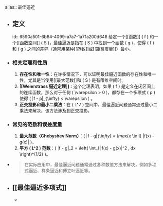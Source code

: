 alias:: 最佳逼近

- ## 定义
  id:: 6590a501-6b84-4099-a7a7-1a71a200d648
  给定一个[[函数]] \( f \) 和一个[[函数空间]] \( S \)，最佳逼近是指在 \( S \) 中找到一个函数 \( g \)，使得 \( f \) 和 \( g \) 之间的差异（通常用某种[[范数]]或[[距离度量]]）最小。
- ### 相关定理和性质
  1. **存在性和唯一性**：在许多情况下，可以证明最佳逼近函数的存在性和唯一性，尤其是当使用[[最大范数]]和 \( S \) 是有限维空间时。
  2. **[[Weierstrass 逼近定理]]**：这个定理表明，如果 \( f \) 是定义在闭区间上的连续函数，那么对于任何 \( \varepsilon > 0 \)，都存在一个多项式 \( p \) 使得 \( \|f - p\|_{\infty} < \varepsilon \) 。
  3. **正交投影和最小二乘法**：在 \( L^2 \) 空间中，最佳逼近问题通常通过最小二乘法来解决，该方法涉及到正交投影。
- ### 常见的范数和误差度量
  1. **最大范数（Chebyshev Norm）**：\( \|f - g\|_{\infty} = \max_{x \in I} |f(x) - g(x)| \)。
  2. **平方 \( L^2 \) 范数**：\( \|f - g\|_2 = \left( \int_I |f(x) - g(x)|^2 \, dx \right)^{1/2} \)。
- >在实际应用中，最佳逼近问题通常通过各种数值方法来解决，例如多项式逼近、样条逼近和傅立叶逼近等。
- ## [[最佳逼近多项式]]
	-
